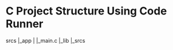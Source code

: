 # C Project Structure Using Code Runner

srcs
    |_app
    |   |_main.c
    |_lib
        |_srcs

# 